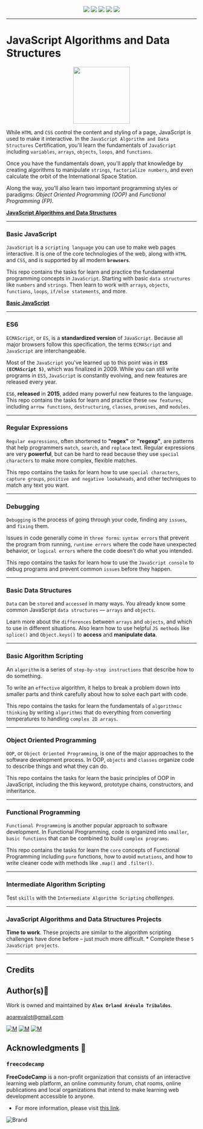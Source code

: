 <p align="center">
<img src="https://img.shields.io/badge/LINUX-darkgreen.svg"/>
<img src="https://img.shields.io/badge/Shell-ligthgreen.svg"/>
<img src="https://img.shields.io/badge/Emacs-purple.svg"/>
<img src="https://img.shields.io/badge/JavaScript-yellow.svg"/>
<img src="https://img.shields.io/badge/Markdown-black.svg"/><br>	
</p>

---

# JavaScript Algorithms and Data Structures

<p align="center">
  <img width="150"  
        src="https://upload.wikimedia.org/wikipedia/commons/thumb/9/99/Unofficial_JavaScript_logo_2.svg/2048px-Unofficial_JavaScript_logo_2.svg.png"
  >
</p>


While `HTML` and `CSS` control the content and styling of a page, JavaScript is used to make it interactive. In the `JavaScript Algorithm and Data Structures` Certification, you'll learn the fundamentals of `JavaScript` including `variables`, `arrays`, `objects`, `loops`, and `functions`.

Once you have the fundamentals down, you'll apply that knowledge by creating algorithms to manipulate `strings`, `factorialize numbers`, and even calculate the orbit of the International Space Station.

Along the way, you'll also learn two important programming styles or paradigms: *Object Oriented Programming (OOP)* and *Functional Programming (FP)*.

**[JavaScript Algorithms and Data Structures](https://www.freecodecamp.org/learn/javascript-algorithms-and-data-structures)**

---

### Basic JavaScript

`JavaScript` is a `scripting language` you can use to make web pages interactive. It is one of the core technologies of the web, along with `HTML` and `CSS`, and is supported by all modern **`browsers`**.

This repo contains the tasks for learn and practice the fundamental programming concepts in `JavaScript`. Starting with basic `data structures` like `numbers` and `strings`. Then learn to work with `arrays`, `objects`, `functions`, `loops`, `if/else statements`, and more.

**[Basic JavaScript](https://www.freecodecamp.org/learn/javascript-algorithms-and-data-structures/#basic-javascript)**

---

### ES6

`ECMAScript`, or `ES`, is a **standardized version** of `JavaScript`. Because all major browsers follow this specification, the terms `ECMAScript` and `JavaScript` are interchangeable.

Most of the `JavaScript` you've learned up to this point was in **`ES5 (ECMAScript 5)`**, which was finalized in 2009. While you can still write programs in `ES5`, 
`JavaScript` is constantly evolving, and new features are released every year.

`ES6`, **released** in **2015**, added many powerful new features to the language. This repo contains the tasks for learn and practice these `new features`, including `arrow functions`, `destructuring`, `classes`, `promises`, and `modules`.

---

### Regular Expressions

`Regular expressions`, often shortened to **"regex"** or **"regexp"**, are patterns that help programmers `match`, `search`, and `replace` text. 
Regular expressions are very **powerful**, but can be hard to read because they use `special characters` to make more complex, flexible matches.

This repo contains the tasks for learn how to use `special characters`, `capture groups`, `positive and negative lookaheads`, and other techniques to match any text you want.

---

### Debugging

`Debugging` is the process of going through your code, finding any `issues`, and `fixing` them.

Issues in code generally come in `three forms`: `syntax errors` that prevent the program from running, `runtime errors` where the code have unexpected behavior, 
or `logical errors` where the code doesn't do what you intended.

This repo contains the tasks for learn how to use the `JavaScript console` to debug programs and prevent common `issues` before they happen.

---

### Basic Data Structures

`Data` can be `stored` and `accessed` in many ways. You already know some common JavaScript `data structures` — `arrays` and `objects`.

Learn more about the `differences` between `arrays` and `objects`, and which to use in different situations. Also learn how to use helpful `JS methods` like `splice()` and `Object.keys()` to **access** and **manipulate data**.

---

### Basic Algorithm Scripting

An `algorithm` is a series of `step-by-step instructions` that describe how to do something.

To write an `effective` algorithm, it helps to break a problem down into smaller parts and think carefully about how to solve each part with code.

This repo contains the tasks for learn the fundamentals of `algorithmic thinking` by writing `algorithms` that do everything from converting temperatures to handling `complex 2D arrays`.

---

### Object Oriented Programming

`OOP`, or `Object Oriented Programming`, is one of the major approaches to the software development process. In OOP, `objects` and `classes` organize code to describe things and what they can do.

This repo contains the tasks for learn the basic principles of OOP in JavaScript, including the this keyword, prototype chains, constructors, and inheritance.

---

### Functional Programming

`Functional Programming` is another popular approach to software development. In Functional Programming, code is organized into `smaller`, `basic functions` that can be combined to build `complex programs`.

This repo contains the tasks for learn the `core` concepts of Functional Programming including `pure` functions, how to avoid `mutations`, and how to write cleaner code with methods like `.map()` and `.filter()`.

---

### Intermediate Algorithm Scripting

Test `skills` with the `Intermediate Algorithm Scripting` *challenges*.

---

### JavaScript Algorithms and Data Structures Projects

**Time to work**. These projects are similar to the algorithm scripting challenges have done before – just much more difficult.
	* Complete these `5 JavaScript projects`.

---

## Credits

## Author(s):blue_book:

Work is owned and maintained by **`Alex Orland Arévalo Tribaldos`**.

<aoarevalot@gmail.com>
	
[![M](https://upload.wikimedia.org/wikipedia/commons/thumb/9/91/Octicons-mark-github.svg/25px-Octicons-mark-github.svg.png)](https://github.com/Alexoat76)
[![M](https://upload.wikimedia.org/wikipedia/fr/thumb/c/c8/Twitter_Bird.svg/25px-Twitter_Bird.svg.png)](https://twitter.com/aoarevalot)
[![M](https://upload.wikimedia.org/wikipedia/commons/thumb/c/ca/LinkedIn_logo_initials.png/25px-LinkedIn_logo_initials.png)](https://www.linkedin.com/in/Alexoat76/)

## Acknowledgments :mega: 

### **`freecodecamp`**
	
**FreeCodeCamp** is a non-profit organization that consists of an interactive learning web platform, 
an online community forum, chat rooms, online publications and local organizations that 
intend to make learning web development accessible to anyone.

+ For more information, please visit [this link](https://www.freecodecamp.org/).

![Brand](https://upload.wikimedia.org/wikipedia/commons/f/fa/FreeCodeCamp_logo.svg)
